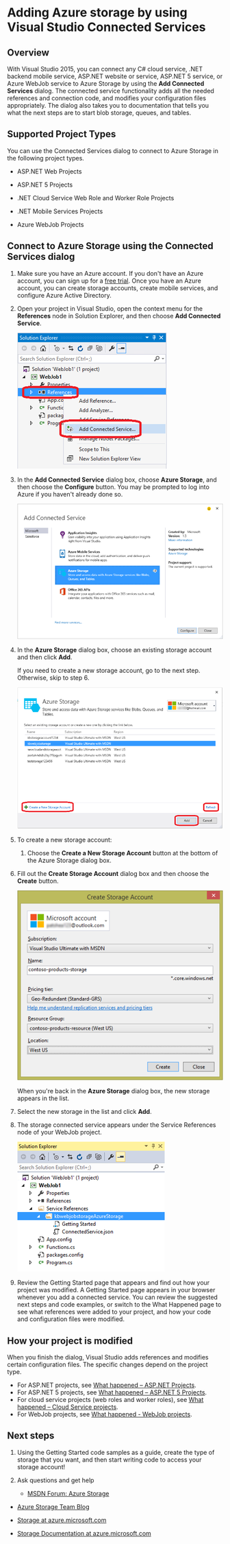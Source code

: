 <properties 
   pageTitle="Add Azure Storage by using Connected Services in Visual Studio | Microsoft Azure"
   description="Add Azure Storage to your app by using the Visual Studio Add Connected Services dialog box"
   services="visual-studio-online"
   documentationCenter="na"
   authors="TomArcher"
   manager="douge"
   editor="" />

<tags 
   ms.service="visual-studio-online"
   ms.devlang="na"
   ms.topic="article"
   ms.tgt_pltfrm="na"
   ms.workload="mobile"
   ms.date="12/16/2015"
   ms.author="tarcher" />

# Adding Azure storage by using Visual Studio Connected Services
## Overview
With Visual Studio 2015, you can connect any C# cloud service, .NET backend mobile service, ASP.NET website or service, ASP.NET 5 service, or Azure WebJob service to Azure Storage by using the **Add Connected Services** dialog. The connected service functionality adds all the needed references and connection code, and modifies your configuration files appropriately. The dialog also takes you to documentation that tells you what the next steps are to start blob storage, queues, and tables.

## Supported Project Types
You can use the Connected Services dialog to connect to Azure Storage in the following project types.

* ASP.NET Web Projects

* ASP.NET 5 Projects

* .NET Cloud Service Web Role and Worker Role Projects

* .NET Mobile Services Projects

* Azure WebJob Projects


## Connect to Azure Storage using the Connected Services dialog
1. Make sure you have an Azure account. If you don't have an Azure account, you can sign up for a [free trial](http://go.microsoft.com/fwlink/?LinkId=518146). Once you have an Azure account, you can create storage accounts, create mobile services, and configure Azure Active Directory.

2. Open your project in Visual Studio, open the context menu for the **References** node in Solution Explorer, and then choose **Add Connected Service**.

    ![Adding a connected service](./media/vs-azure-tools-connected-services-storage/IC796702.png)

3. In the **Add Connected Service** dialog box, choose **Azure Storage**, and then choose the **Configure** button. You may be prompted to log into Azure if you haven't already done so.

    ![Add Connected Service dialog box - Storage](./media/vs-azure-tools-connected-services-storage/IC796703.png)

4. In the **Azure Storage** dialog box, choose an existing storage account and then click **Add**.

    If you need to create a new storage account, go to the next step. Otherwise, skip to step 6.

    ![Azure Storage dialog box](./media/vs-azure-tools-connected-services-storage/IC796704.png)

5. To create a new storage account: 

   1. Choose the **Create a New Storage Account** button at the bottom of the Azure Storage dialog box.

2. Fill out the **Create Storage Account** dialog box and then choose the **Create** button.

    ![Azure Storage dialog box](./media/vs-azure-tools-connected-services-storage/create-storage-account.png)

    When you're back in the **Azure Storage** dialog box, the new storage appears in the list.

3. Select the new storage in the list and click **Add**.


6. The  storage connected service appears under the Service References node of your WebJob project.

    ![Azure storage in web jobs project](./media/vs-azure-tools-connected-services-storage/IC796705.png)

7. Review the Getting Started page that appears and find out how your project was modified. A Getting Started page appears in your browser whenever you add a connected service. You can review the suggested next steps and code examples, or switch to the What Happened page to see what references were added to your project, and how your code and configuration files were modified.


## How your project is modified
When you finish the dialog, Visual Studio adds references and modifies certain configuration files. The specific changes depend on the project type. 

* For ASP.NET projects, see [What happened – ASP.NET Projects](http://go.microsoft.com/fwlink/p/?LinkId=513126). 
* For ASP.NET 5 projects, see [What happened – ASP.NET 5 Projects](http://go.microsoft.com/fwlink/p/?LinkId=513124). 
* For cloud service projects (web roles and worker roles), see [What happened – Cloud Service projects](http://go.microsoft.com/fwlink/p/?LinkId=516965). 
* For WebJob projects, see [What
happened - WebJob projects](vs-storage-webjobs-what-happened/.md).

## Next steps
1. Using the Getting Started code samples as a guide, create the type of storage that you want, and then start writing code to access your storage account!

2. Ask questions and get help

   * [MSDN Forum: Azure Storage](https://social.msdn.microsoft.com/forums/azure/home?forum=windowsazuredata)

* [Azure Storage Team Blog](http://blogs.msdn.com/b/windowsazurestorage/)

* [Storage at azure.microsoft.com](https://azure.microsoft.com/services/storage/)

* [Storage Documentation at azure.microsoft.com](https://azure.microsoft.com/documentation/services/storage/)



